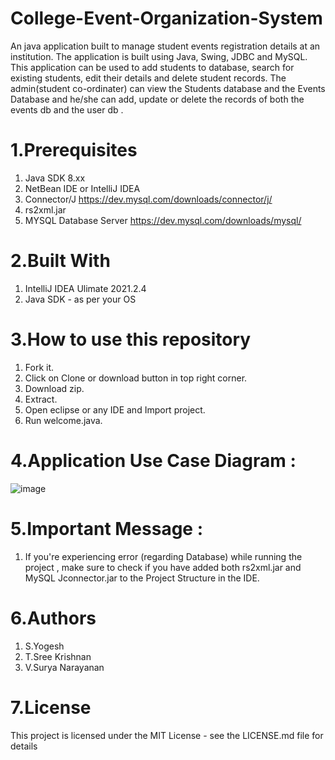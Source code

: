 # College-Event-Organization-System
An java application built to manage student events registration details at an institution. The application is built using Java, Swing, JDBC and MySQL. This application can be used to add students to database, search for existing students, edit their details and delete student records. The admin(student co-ordinater) can view the Students database and the Events Database and he/she can add, update or delete the records of both the events db and the user db .

# 1.Prerequisites
1) Java SDK 8.xx
2) NetBean IDE or IntelliJ IDEA
3) Connector/J https://dev.mysql.com/downloads/connector/j/
4) rs2xml.jar
5) MYSQL Database Server https://dev.mysql.com/downloads/mysql/

# 2.Built With
1) IntelliJ IDEA Ulimate 2021.2.4
2) Java SDK - as per your OS

# 3.How to use this repository
1) Fork it.
2) Click on Clone or download button in top right corner.
3) Download zip.
4) Extract.
5) Open eclipse or any IDE and Import project.
6) Run welcome.java.

# 4.Application Use Case Diagram :
![image](https://user-images.githubusercontent.com/77218020/147588609-3af48c38-3eee-41a7-910d-cd5c0ed20131.png)

# 5.Important Message :
1) If you're experiencing error (regarding Database)  while running the project , make sure to check if you have added both rs2xml.jar and MySQL Jconnector.jar to the Project Structure in the IDE.

# 6.Authors
1) S.Yogesh
2) T.Sree Krishnan
3) V.Surya Narayanan

# 7.License
This project is licensed under the MIT License - see the LICENSE.md file for details

